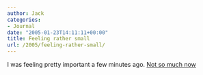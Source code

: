 ```yaml
---
author: Jack
categories:
- Journal
date: "2005-01-23T14:11:11+00:00"
title: Feeling rather small
url: /2005/feeling-rather-small/
---
```


I was feeling pretty important a few minutes ago. [Not so much now][1]

 [1]: http://www.space.com/php/multimedia/imagedisplay/img_display.php?%20pic=bestrover_sp_earth_02.jpg